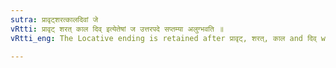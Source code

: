 ```yaml
---
sutra: प्रावृट्शरत्कालदिवां जे
vRtti: प्रावृट् शरत् काल दिव् इत्येतेषां ज उत्तरपदे सप्तम्या अलुग्भवति ॥
vRtti_eng: The Locative ending is retained after प्रावृट्, शरत्, काल and दिव् when ज follows.

---
```

